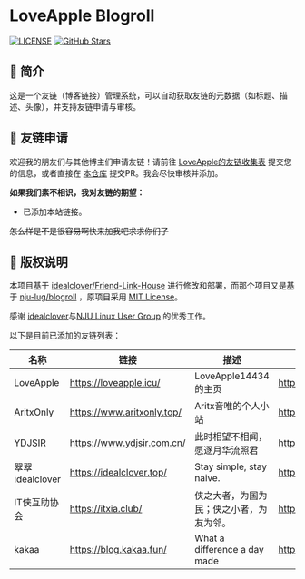 # LoveApple Blogroll

[![LICENSE](https://img.shields.io/github/license/LoveApple14434/Friend-Link-House.svg?style=flat-square)](LICENSE)
[![GitHub Stars](https://img.shields.io/github/stars/LoveApple14434/Friend-Link-House.svg?style=flat-square)](https://github.com/LoveApple14434/Friend-Link-House/stargazers)

## 📖 简介

这是一个友链（博客链接）管理系统，可以自动获取友链的元数据（如标题、描述、头像），并支持友链申请与审核。

## 🤝 友链申请

欢迎我的朋友们与其他博主们申请友链！请前往 [LoveApple的友链收集表](https://table.nju.edu.cn/dtable/forms/custom/loveapple-friends/) 提交您的信息，或者直接在 [本仓库](https://github.com/LoveApple14434/Friend-Link-House) 提交PR。我会尽快审核并添加。

**如果我们素不相识，我对友链的期望：**
-   已添加本站链接。

~~怎么样是不是很容易啊快来加我吧求求你们了~~

## 📄 版权说明

本项目基于 [idealclover/Friend-Link-House](https://github.com/idealclover/Friend-Link-House) 进行修改和部署，而那个项目又是基于 [nju-lug/blogroll](https://github.com/nju-lug/blogroll) ，原项目采用 [MIT License](LICENSE)。

感谢 [idealclover](https://github.com/idealclover)与[NJU Linux User Group](https://github.com/nju-lug/) 的优秀工作。


以下是目前已添加的友链列表：

| 名称 | 链接 | 描述 | 头像 | RSS订阅链接 | 分类 |
|------|------|------|------|-----------|-----|
| LoveApple | https://loveapple.icu/ | LoveApple14434的主页 | https://loveapple.icu/img/machinist.jpg | https://loveapple.icu/atom.xml | ME! |
| AritxOnly | https://www.aritxonly.top/ | Aritx音唯的个人小站 | https://www.aritxonly.top/res/bio.png | https://www.aritxonly.top/rss.xml | Friend |
| YDJSIR | https://www.ydjsir.com.cn/ | 此时相望不相闻，愿逐月华流照君 | https://www.ydjsir.com.cn/img/avatar.png | https://www.ydjsir.com.cn/atom.xml | Friend |
| 翠翠idealclover | https://idealclover.top/ | Stay simple, stay naive. | https://cdn.idealclover.cn/Projects/homepage/icon.png | https://idealclover.top/feed | Friend |
| IT侠互助协会 | https://itxia.club/ | 侠之大者，为国为民；侠之小者，为友为邻。 | https://nju.itxia.cn/img/itxia-logo.png | | Organization |
| kakaa | https://blog.kakaa.fun/ | What a difference a day made | https://blog.kakaa.fun/assets/img/avatar/profile.jpg | https://blog.kakaa.fun/feed.xml | Friend |